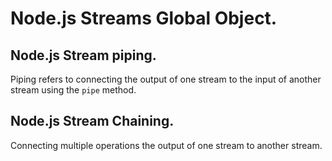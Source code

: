 # Node.js Streams Global Object.

## Node.js Stream piping.

Piping refers to connecting the output of one stream to the input of another stream using the `pipe` method.

## Node.js Stream Chaining.

Connecting multiple operations the output of one stream to another stream.

